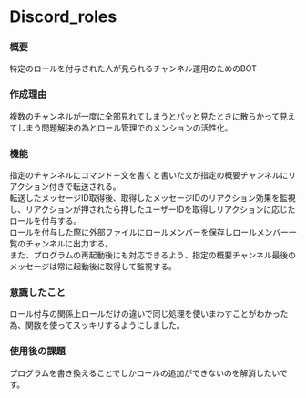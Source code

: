 # Discord_roles
### 概要  
特定のロールを付与された人が見られるチャンネル運用のためのBOT

### 作成理由  
複数のチャンネルが一度に全部見れてしまうとパッと見たときに散らかって見えてしまう問題解決の為とロール管理でのメンションの活性化。

### 機能  
指定のチャンネルにコマンド＋文を書くと書いた文が指定の概要チャンネルにリアクション付きで転送される。  
転送したメッセージID取得後、取得したメッセージIDのリアクション効果を監視し、リアクションが押されたら押したユーザーIDを取得しリアクションに応じたロールを付与する。  
ロールを付与した際に外部ファイルにロールメンバーを保存しロールメンバー一覧のチャンネルに出力する。  
また、プログラムの再起動後にも対応できるよう、指定の概要チャンネル最後のメッセージは常に起動後に取得して監視する。  

### 意識したこと  
ロール付与の関係上ロールだけの違いで同じ処理を使いまわすことがわかった為、関数を使ってスッキリするようにしました。

### 使用後の課題  
プログラムを書き換えることでしかロールの追加ができないのを解消したいです。
